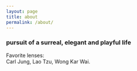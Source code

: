 ```yaml
---
layout: page
title: about
permalink: /about/
---
```


<h3>pursuit of a surreal, elegant and playful life</h3>

Favorite lenses: <br/>
Carl Jung, Lao Tzu, Wong Kar Wai.<br/>
